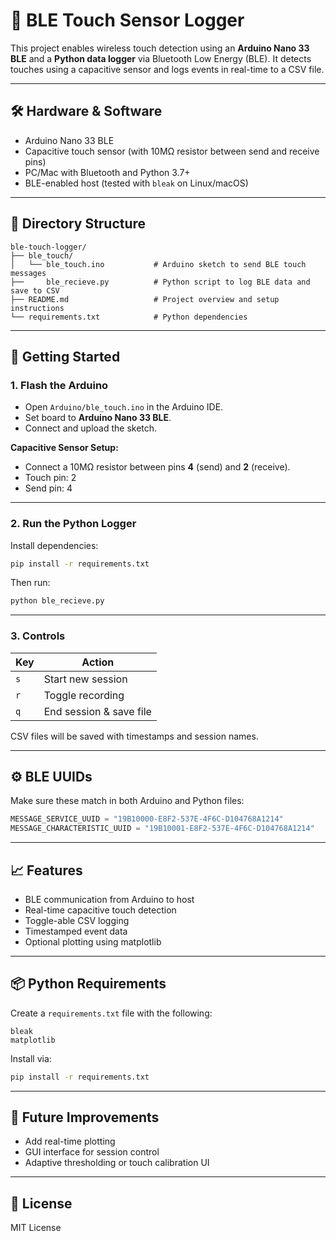 # 📡 BLE Touch Sensor Logger

This project enables wireless touch detection using an **Arduino Nano 33 BLE** and a **Python data logger** via Bluetooth Low Energy (BLE). It detects touches using a capacitive sensor and logs events in real-time to a CSV file.

---

## 🛠 Hardware & Software

- Arduino Nano 33 BLE
- Capacitive touch sensor (with 10MΩ resistor between send and receive pins)
- PC/Mac with Bluetooth and Python 3.7+
- BLE-enabled host (tested with `bleak` on Linux/macOS)

---

## 📁 Directory Structure

```
ble-touch-logger/
├── ble_touch/
│   └── ble_touch.ino           # Arduino sketch to send BLE touch messages
├──     ble_recieve.py          # Python script to log BLE data and save to CSV
├── README.md                   # Project overview and setup instructions
└── requirements.txt            # Python dependencies
```

---

## 🚀 Getting Started

### 1. Flash the Arduino

- Open `Arduino/ble_touch.ino` in the Arduino IDE.
- Set board to **Arduino Nano 33 BLE**.
- Connect and upload the sketch.

**Capacitive Sensor Setup:**

- Connect a 10MΩ resistor between pins **4** (send) and **2** (receive).
- Touch pin: 2  
- Send pin: 4

---

### 2. Run the Python Logger

Install dependencies:

```bash
pip install -r requirements.txt
```

Then run:

```bash
python ble_recieve.py
```

---

### 3. Controls

| Key | Action                    |
|-----|---------------------------|
| `s` | Start new session         |
| `r` | Toggle recording          |
| `q` | End session & save file   |

CSV files will be saved with timestamps and session names.

---

## ⚙️ BLE UUIDs

Make sure these match in both Arduino and Python files:

```python
MESSAGE_SERVICE_UUID = "19B10000-E8F2-537E-4F6C-D104768A1214"
MESSAGE_CHARACTERISTIC_UUID = "19B10001-E8F2-537E-4F6C-D104768A1214"
```

---

## 📈 Features

- BLE communication from Arduino to host
- Real-time capacitive touch detection
- Toggle-able CSV logging
- Timestamped event data
- Optional plotting using matplotlib

---

## 📦 Python Requirements

Create a `requirements.txt` file with the following:

```
bleak
matplotlib
```

Install via:

```bash
pip install -r requirements.txt
```

---

## 🧠 Future Improvements

- Add real-time plotting
- GUI interface for session control
- Adaptive thresholding or touch calibration UI

---

## 📝 License

MIT License
